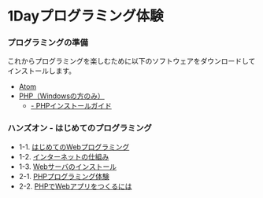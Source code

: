 # 1Dayプログラミング体験

### プログラミングの準備

これからプログラミングを楽しむために以下のソフトウェアをダウンロードしてインストールします。

+ <a href="https://atom.io/" target="_blank" >Atom</a>
+ <a href="http://windows.php.net/download" target="_blank" >PHP（Windowsの方のみ）</a>
  + <a href="09_windows.md"> - PHPインストールガイド</a>

### ハンズオン - はじめてのプログラミング

+ 1-1. <a href="01_html.md">はじめてのWebプログラミング</a>
+ 1-2. <a href="02_web.md">インターネットの仕組み</a>
+ 1-3. <a href="03_caddy.md">Webサーバのインストール</a>
+ 2-1. <a href="04_php.md">PHPプログラミング体験</a>
+ 2-2. <a href="05_phpweb.md">PHPでWebアプリをつくるには</a>
